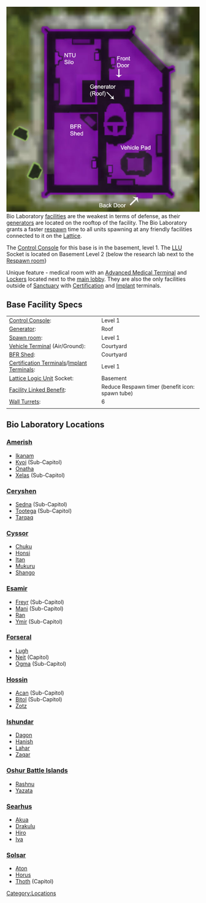 ![](images/Bio_Layout.jpg "fig:Bio_Layout.jpg") Bio Laboratory
[facilities](facilities.md "wikilink") are the weakest in terms of defense,
as their [generators](generator.md "wikilink") are located on the rooftop
of the facility. The Bio Laboratory grants a faster
[respawn](respawn.md "wikilink") time to all units spawning at any friendly
facilities connected to it on the [Lattice](Lattice.md "wikilink").

The [Control Console](Control_Console.md "wikilink") for this base is in
the basement, level 1. The [LLU](LLU.md "wikilink") Socket is located on
Basement Level 2 (below the research lab next to the [Respawn
room](Respawn_room.md "wikilink")}

Unique feature - medical room with an [Advanced Medical
Terminal](Advanced_Medical_Terminal.md "wikilink") and
[Lockers](Lockers.md "wikilink") located next to the [main
lobby](main_lobby.md "wikilink"). They are also the only facilities outside
of [Sanctuary](Sanctuary.md "wikilink") with
[Certification](Certification_Terminal.md "wikilink") and
[Implant](Implant_Terminal.md "wikilink") terminals.

## Base Facility Specs

|                                                                                                                      |                                                 |
| -------------------------------------------------------------------------------------------------------------------- | ----------------------------------------------- |
| [Control Console](Control_Console.md "wikilink"):                                                                    | Level 1                                         |
| [Generator](Generator.md "wikilink"):                                                                                | Roof                                            |
| [Spawn room](Respawn_room.md "wikilink"):                                                                            | Level 1                                         |
| [Vehicle Terminal](Vehicle_Terminal.md "wikilink") (Air/Ground):                                                     | Courtyard                                       |
| [BFR Shed](BFR_Shed.md "wikilink"):                                                                                  | Courtyard                                       |
| [Certification Terminals](Certification_Terminal.md "wikilink")/[Implant Terminals](Implant_Terminal.md "wikilink"): | Level 1                                         |
| [Lattice Logic Unit](LLU.md "wikilink") Socket:                                                                      | Basement                                        |
| [Facility Linked Benefit](Facility_Linked_Benefit.md "wikilink"):                                                    | Reduce Respawn timer (benefit icon: spawn tube) |
| [Wall Turrets](Phalanx.md "wikilink"):                                                                               | 6                                               |
|                                                                                                                      |                                                 |

## Bio Laboratory Locations

### [Amerish](Amerish.md "wikilink")

- [Ikanam](Ikanam.md "wikilink")
- [Kyoi](Kyoi.md "wikilink") (Sub-Capitol)
- [Onatha](Onatha.md "wikilink")
- [Xelas](Xelas.md "wikilink") (Sub-Capitol)

### [Ceryshen](Ceryshen.md "wikilink")

- [Sedna](Sedna.md "wikilink") (Sub-Capitol)
- [Tootega](Tootega.md "wikilink") (Sub-Capitol)
- [Tarqaq](Tarqaq.md "wikilink")

### [Cyssor](Cyssor.md "wikilink")

- [Chuku](Chuku.md "wikilink")
- [Honsi](Honsi.md "wikilink")
- [Itan](Itan.md "wikilink")
- [Mukuru](Mukuru.md "wikilink")
- [Shango](Shango.md "wikilink")

### [Esamir](Esamir.md "wikilink")

- [Freyr](Freyr.md "wikilink") (Sub-Capitol)
- [Mani](Mani.md "wikilink") (Sub-Capitol)
- [Ran](Ran.md "wikilink")
- [Ymir](Ymir.md "wikilink") (Sub-Capitol)

### [Forseral](Forseral.md "wikilink")

- [Lugh](Lugh.md "wikilink")
- [Neit](Neit.md "wikilink") (Capitol)
- [Ogma](Ogma.md "wikilink") (Sub-Capitol)

### [Hossin](Hossin.md "wikilink")

- [Acan](Acan.md "wikilink") (Sub-Capitol)
- [Bitol](Bitol.md "wikilink") (Sub-Capitol)
- [Zotz](Zotz.md "wikilink")

### [Ishundar](Ishundar.md "wikilink")

- [Dagon](Dagon.md "wikilink")
- [Hanish](Hanish.md "wikilink")
- [Lahar](Lahar.md "wikilink")
- [Zaqar](Zaqar.md "wikilink")

### [Oshur Battle Islands](Oshur.md "wikilink")

- [Rashnu](Rashnu.md "wikilink")
- [Yazata](Yazata.md "wikilink")

### [Searhus](Searhus.md "wikilink")

- [Akua](Akua.md "wikilink")
- [Drakulu](Drakulu.md "wikilink")
- [Hiro](Hiro.md "wikilink")
- [Iva](Iva.md "wikilink")

### [Solsar](Solsar.md "wikilink")

- [Aton](Aton.md "wikilink")
- [Horus](Horus.md "wikilink")
- [Thoth](Thoth.md "wikilink") (Capitol)

[Category:Locations](Category:Locations.md "wikilink")
